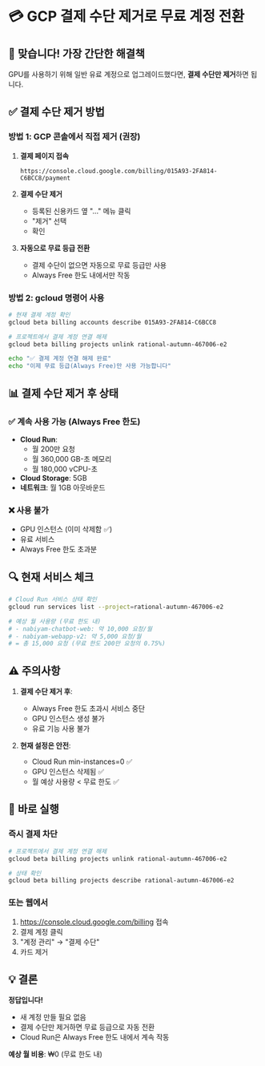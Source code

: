 # 💳 GCP 결제 수단 제거로 무료 계정 전환

## 🎯 맞습니다! 가장 간단한 해결책

GPU를 사용하기 위해 일반 유료 계정으로 업그레이드했다면, **결제 수단만 제거**하면 됩니다.

## ✅ 결제 수단 제거 방법

### 방법 1: GCP 콘솔에서 직접 제거 (권장)

1. **결제 페이지 접속**
   ```
   https://console.cloud.google.com/billing/015A93-2FA814-C6BCC8/payment
   ```

2. **결제 수단 제거**
   - 등록된 신용카드 옆 "..." 메뉴 클릭
   - "제거" 선택
   - 확인

3. **자동으로 무료 등급 전환**
   - 결제 수단이 없으면 자동으로 무료 등급만 사용
   - Always Free 한도 내에서만 작동

### 방법 2: gcloud 명령어 사용

```bash
# 현재 결제 계정 확인
gcloud beta billing accounts describe 015A93-2FA814-C6BCC8

# 프로젝트에서 결제 계정 연결 해제
gcloud beta billing projects unlink rational-autumn-467006-e2

echo "✅ 결제 계정 연결 해제 완료"
echo "이제 무료 등급(Always Free)만 사용 가능합니다"
```

## 📊 결제 수단 제거 후 상태

### ✅ 계속 사용 가능 (Always Free 한도)
- **Cloud Run**: 
  - 월 200만 요청
  - 월 360,000 GB-초 메모리
  - 월 180,000 vCPU-초
- **Cloud Storage**: 5GB
- **네트워크**: 월 1GB 아웃바운드

### ❌ 사용 불가
- GPU 인스턴스 (이미 삭제함 ✅)
- 유료 서비스
- Always Free 한도 초과분

## 🔍 현재 서비스 체크

```bash
# Cloud Run 서비스 상태 확인
gcloud run services list --project=rational-autumn-467006-e2

# 예상 월 사용량 (무료 한도 내)
# - nabiyam-chatbot-web: 약 10,000 요청/월
# - nabiyam-webapp-v2: 약 5,000 요청/월
# = 총 15,000 요청 (무료 한도 200만 요청의 0.75%)
```

## ⚠️ 주의사항

1. **결제 수단 제거 후**:
   - Always Free 한도 초과시 서비스 중단
   - GPU 인스턴스 생성 불가
   - 유료 기능 사용 불가

2. **현재 설정은 안전**:
   - Cloud Run min-instances=0 ✅
   - GPU 인스턴스 삭제됨 ✅
   - 월 예상 사용량 < 무료 한도 ✅

## 🚀 바로 실행

### 즉시 결제 차단
```bash
# 프로젝트에서 결제 계정 연결 해제
gcloud beta billing projects unlink rational-autumn-467006-e2

# 상태 확인
gcloud beta billing projects describe rational-autumn-467006-e2
```

### 또는 웹에서
1. https://console.cloud.google.com/billing 접속
2. 결제 계정 클릭
3. "계정 관리" → "결제 수단"
4. 카드 제거

## 💡 결론

**정답입니다!** 
- 새 계정 만들 필요 없음
- 결제 수단만 제거하면 무료 등급으로 자동 전환
- Cloud Run은 Always Free 한도 내에서 계속 작동

**예상 월 비용**: ₩0 (무료 한도 내)